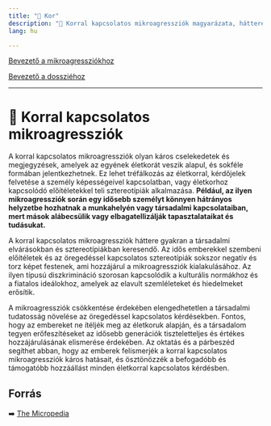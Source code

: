 ```yaml
---
title: "🚫 Kor"
description: "🚫 Korral kapcsolatos mikroagressziók magyarázata, háttere, javaslatok."
lang: hu

---
```


<div class="floating-columns">

<div class="floating-bar">

[Bevezető a mikroagressziókhoz](/#/entry?id=mikroagressziok)

[Bevezető a dossziéhoz](/#/entry?id=kor)

<hr />


</div>

<div class="wiki-content">

# 🚫 Korral kapcsolatos mikroagressziók

A korral kapcsolatos mikroagressziók olyan káros cselekedetek és megjegyzések, amelyek az egyének életkorát veszik alapul, és sokféle formában jelentkezhetnek. Ez lehet tréfálkozás az életkorral, kérdőjelek felvetése a személy képességeivel kapcsolatban, vagy életkorhoz kapcsolódó előítéletekkel teli sztereotípiák alkalmazása. **Például, az ilyen mikroagressziók során egy idősebb személyt könnyen hátrányos helyzetbe hozhatnak a munkahelyén vagy társadalmi kapcsolataiban, mert mások alábecsülik vagy elbagatellizálják tapasztalataikat és tudásukat.**

A korral kapcsolatos mikroagressziók háttere gyakran a társadalmi elvárásokban és sztereotípiákban keresendő. Az idős emberekkel szembeni előítéletek és az öregedéssel kapcsolatos sztereotípiák sokszor negatív és torz képet festenek, ami hozzájárul a mikroagressziók kialakulásához. Az ilyen típusú diszkrimináció szorosan kapcsolódik a kulturális normákhoz és a fiatalos ideálokhoz, amelyek az elavult szemléleteket és hiedelmeket erősítik.

A mikroagressziók csökkentése érdekében elengedhetetlen a társadalmi tudatosság növelése az öregedéssel kapcsolatos kérdésekben. Fontos, hogy az embereket ne ítéljék meg az életkoruk alapján, és a társadalom tegyen erőfeszítéseket az idősebb generációk tiszteletteljes és értékes hozzájárulásának elismerése érdekében. Az oktatás és a párbeszéd segíthet abban, hogy az emberek felismerjék a korral kapcsolatos mikroagressziók káros hatásait, és ösztönözzék a befogadóbb és támogatóbb hozzáállást minden életkorral kapcsolatos kérdésben.


## Forrás

➡️ [The Micropedia](https://www.themicropedia.org/)

</div>